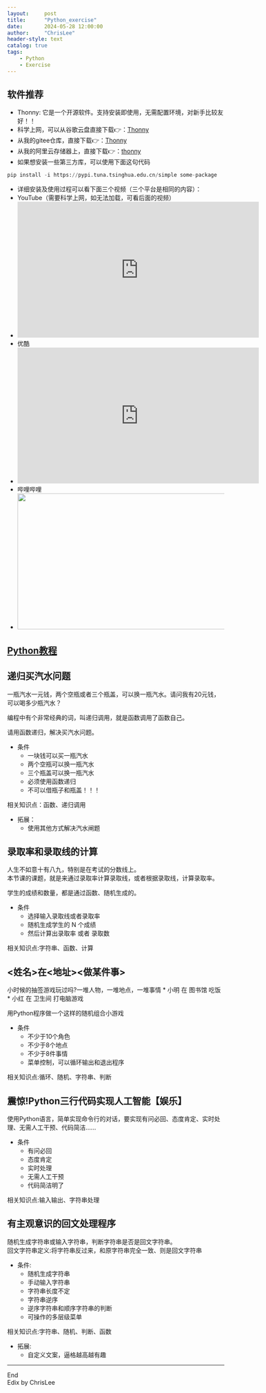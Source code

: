 ```yaml
---
layout:     post
title:      "Python_exercise"
date:       2024-05-28 12:00:00
author:     "ChrisLee"
header-style: text
catalog: true
tags:
    - Python
    - Exercise
---
```


## 软件推荐
* Thonny: 它是一个开源软件。支持安装即使用，无需配置环境，对新手比较友好！！
* 科学上网，可以从谷歌云盘直接下载👉：[Thonny](https://drive.google.com/file/d/1pWzRVHToag1QWmYOehuCg0LWsgM8qbyB/view?usp=sharing)
* 从我的gitee仓库，直接下载👉：[Thonny](https://gitee.com/ChrisLee-Codes/python_exercises/raw/master/thonny.zip)
* 从我的阿里云存储器上，直接下载👉：[thonny](https://syc-public.oss-cn-shanghai.aliyuncs.com/user/ChrisLee/src/thonny_1716974666566.zip)
* 如果想安装一些第三方库，可以使用下面这句代码
```python
pip install -i https://pypi.tuna.tsinghua.edu.cn/simple some-package
```
* 详细安装及使用过程可以看下面三个视频（三个平台是相同的内容）：
* YouTube（需要科学上网，如无法加载，可看后面的视频）    
* <iframe width="560" height="315" src="https://www.youtube.com/embed/tTI1Hy57O5I?si=J5E9y95io4Pp_1WG" title="Thonny软件的安装与使用" frameborder="0" allow="accelerometer; autoplay=0; clipboard-write; encrypted-media; gyroscope; picture-in-picture; web-share" referrerpolicy="strict-origin-when-cross-origin" allowfullscreen></iframe>
* 优酷    
* <iframe width="560" height="315" src="https://player.youku.com/embed/XNjM5NDUzOTI0MA==" title="Thonny软件的安装与使用" frameborder="0" allow="accelerometer; autoplay=0; clipboard-write; encrypted-media; gyroscope; picture-in-picture; web-share" referrerpolicy="strict-origin-when-cross-origin" allowfullscreen></iframe>
* 哔哩哔哩
* [<img src="https://github.com/ChrisLee-Codes/ChrisLee-Codes.github.io/assets/44613341/dbacc152-40cd-400e-b118-91f2bc4ba813" width="560" height="315">](https://www.bilibili.com/video/BV1CZTqebE56/?spm_id_from=333.999.0.0&vd_source=33299c3593cfbafc46803f751395f83f)

## [Python教程](https://chrislee-codes.github.io/2020/05/05/PythonProgramming/)
## []()
## 递归买汽水问题
一瓶汽水一元钱，两个空瓶或者三个瓶盖，可以换一瓶汽水。请问我有20元钱，可以喝多少瓶汽水？

编程中有个非常经典的词，叫递归调用，就是函数调用了函数自己。

请用函数递归，解决买汽水问题。

* 条件
    * 一块钱可以买一瓶汽水
    * 两个空瓶可以换一瓶汽水
    * 三个瓶盖可以换一瓶汽水
    * 必须使用函数递归
    * 不可以借瓶子和瓶盖！！！

相关知识点：函数、递归调用

* 拓展：
    * 使用其他方式解决汽水闸题

## 录取率和录取线的计算
人生不如意十有八九，特别是在考试的分数线上。    
本节课的课题，就是来通过录取率计算录取线，或者根据录取线，计算录取率。

学生的成绩和数量，都是通过函数、随机生成的。
* 条件
    * 选择输入录取线或者录取率
    * 随机生成学生的 N 个成绩
    * 然后计算出录取率 或者 录取数

相关知识点:字符串、函数、计算


## <姓名>在<地址><做某件事>

小时候的抽签游戏玩过吗?一堆人物，一堆地点，一堆事情
    * 小明 在 图书馆 吃饭
    * 小红 在 卫生间 打电脑游戏

用Python程序做一个这样的随机组合小游戏
* 条件
    * 不少于10个角色
    * 不少于8个地点
    * 不少于8件事情
    * 菜单控制，可以循环输出和退出程序

相关知识点:循环、随机、字符串、判断

## 震惊!Python三行代码实现人工智能【娱乐】
使用Python语言，简单实现命令行的对话，要实现有问必回、态度肯定、实时处理、无需人工干预、代码简洁……
* 条件
    * 有问必回
    * 态度肯定
    * 实时处理
    * 无需人工干预
    * 代码简洁明了

相关知识点:输入输出、字符串处理


## 有主观意识的回文处理程序
随机生成字符串或输入字符串，判断字符串是否是回文字符串。    
回文字符串定义:将字符串反过来，和原字符串完全一致、则是回文字符串
* 条件:
    * 随机生成字符串
    * 手动输入字符串
    * 字符串长度不定
    * 字符串逆序
    * 逆序字符串和顺序字符串的判断
    * 可操作的多层级菜单

相关知识点:字符串、随机、判断、函数
* 拓展:
    * 自定义文案，逼格越高越有趣


---

End    
Edix by ChrisLee
